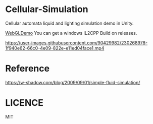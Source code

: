 # Cellular-Simulation
Cellular automata liquid and lighting simulation demo in Unity.

[WebGLDemo](https://akeit0.github.io/Cellular-Simulation/)
You can get a windows IL2CPP Build on releases.

https://user-images.githubusercontent.com/90429982/230268978-1f940e62-66c0-4e09-822e-e11ed04face1.mp4
# Reference 
https://w-shadow.com/blog/2009/09/01/simple-fluid-simulation/

# LICENCE
MIT

